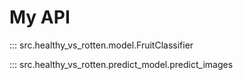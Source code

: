 # My API

::: src.healthy_vs_rotten.model.FruitClassifier

::: src.healthy_vs_rotten.predict_model.predict_images